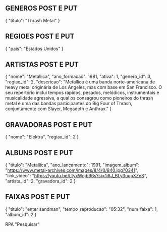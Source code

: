 ## GENEROS POST E PUT

{
    "titulo": "Thrash Metal"
}

## REGIOES POST E PUT

{
    "pais": "Estados Unidos"
}

## ARTISTAS POST E PUT

{
    "nome": "Metallica",
    "ano_formacao": 1981,
    "ativa": 1,
    "genero_id": 3,
    "regiao_id": 2,
    "descricao": "Metallica é uma banda norte-americana de heavy metal originária de Los Angeles, mas com base em San Francisco. O seu repertório inclui tempos rápidos, pesados, melódicos, instrumentais e musicalidade agressiva, a qual os consagrou como pioneiros do thrash metal e uma das bandas participantes do Big Four of Thrash, conjuntamente com Slayer, Megadeth e Anthrax." 
}

## GRAVADORAS POST E PUT

{
    "nome": "Elektra",
    "regiao_id": 2
}

## ALBUNS POST E PUT

{
    "titulo": "Metallica",
    "ano_lancamento": 1991,
    "imagem_album": "https://www.metal-archives.com/images/8/4/0/840.jpg?0341",
    "link_video": "https://youtu.be/LtyxWnjb96s?si=1i8J_BLy3uupXZeS",
    "artista_id": 2,
    "gravadora_id": 2
}

## FAIXAS POST E PUT

{
    "titulo": "enter sandman",
    "tempo_reproducao": "05:32",
    "num_faixa": 1,
    "album_id": 2
}


RPA "Pesquisar"